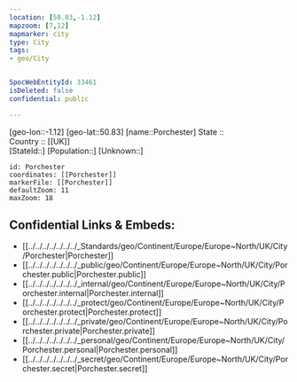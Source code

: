 ```yaml
---
location: [50.83,-1.12] 
mapzoom: [7,12] 
mapmarker: city 
type: City
tags:
- geo/City


SpocWebEntityId: 33461
isDeleted: false
confidential: public

---
```

[geo-lon::-1.12] 
[geo-lat::50.83] 
[name::Porchester] 
State ::  
Country :: [[UK]]  
[StateId::] 
[Population::] 
[Unknown::] 


```leaflet
id: Porchester
coordinates: [[Porchester]] 
markerFile: [[Porchester]] 
defaultZoom: 11 
maxZoom: 18
```


## Confidential Links & Embeds: 
- [[../../../../../../../_Standards/geo/Continent/Europe/Europe~North/UK/City/Porchester|Porchester]] 
- [[../../../../../../../_public/geo/Continent/Europe/Europe~North/UK/City/Porchester.public|Porchester.public]] 
- [[../../../../../../../_internal/geo/Continent/Europe/Europe~North/UK/City/Porchester.internal|Porchester.internal]] 
- [[../../../../../../../_protect/geo/Continent/Europe/Europe~North/UK/City/Porchester.protect|Porchester.protect]] 
- [[../../../../../../../_private/geo/Continent/Europe/Europe~North/UK/City/Porchester.private|Porchester.private]] 
- [[../../../../../../../_personal/geo/Continent/Europe/Europe~North/UK/City/Porchester.personal|Porchester.personal]] 
- [[../../../../../../../_secret/geo/Continent/Europe/Europe~North/UK/City/Porchester.secret|Porchester.secret]] 

